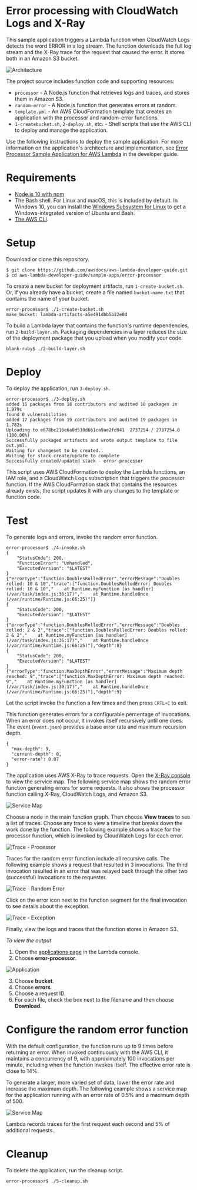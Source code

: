 # Error processing with CloudWatch Logs and X-Ray

This sample application triggers a Lambda function when CloudWatch Logs detects the word ERROR in a log stream. The function downloads the full log stream and the X-Ray trace for the request that caused the error. It stores both in an Amazon S3 bucket.

![Architecture](/sample-apps/error-processor/images/sample-errorprocessor.png)

The project source includes function code and supporting resources:

- `processor` - A Node.js function that retrieves logs and traces, and stores them in Amazon S3.
- `random-error` - A Node.js function that generates errors at random.
- `template.yml` - An AWS CloudFormation template that creates an application with the processor and random-error functions.
- `1-createbucket.sh`, `2-deploy.sh`, etc. - Shell scripts that use the AWS CLI to deploy and manage the application.

Use the following instructions to deploy the sample application. For more information on the application's architecture and implementation, see [Error Processor Sample Application for AWS Lambda](https://docs.aws.amazon.com/lambda/latest/dg/sample-errorprocessor.html) in the developer guide.

# Requirements
- [Node.js 10 with npm](https://nodejs.org/en/download/releases/)
- The Bash shell. For Linux and macOS, this is included by default. In Windows 10, you can install the [Windows Subsystem for Linux](https://docs.microsoft.com/en-us/windows/wsl/install-win10) to get a Windows-integrated version of Ubuntu and Bash.
- [The AWS CLI](https://docs.aws.amazon.com/cli/latest/userguide/cli-chap-install.html).

# Setup
Download or clone this repository.

    $ git clone https://github.com/awsdocs/aws-lambda-developer-guide.git
    $ cd aws-lambda-developer-guide/sample-apps/error-processor

To create a new bucket for deployment artifacts, run `1-create-bucket.sh`. Or, if you already have a bucket, create a file named `bucket-name.txt` that contains the name of your bucket.

    error-processor$ ./1-create-bucket.sh
    make_bucket: lambda-artifacts-a5e491dbb5b22e0d

To build a Lambda layer that contains the function's runtime dependencies, run `2-build-layer.sh`. Packaging dependencies in a layer reduces the size of the deployment package that you upload when you modify your code.

    blank-ruby$ ./2-build-layer.sh

# Deploy
To deploy the application, run `3-deploy.sh`.

    error-processor$ ./3-deploy.sh
    added 16 packages from 18 contributors and audited 18 packages in 1.979s
    found 0 vulnerabilities
    added 17 packages from 19 contributors and audited 19 packages in 1.782s
    Uploading to e678bc216e6a0d510d661ca9ae2fd941  2737254 / 2737254.0  (100.00%)
    Successfully packaged artifacts and wrote output template to file out.yml.
    Waiting for changeset to be created..
    Waiting for stack create/update to complete
    Successfully created/updated stack - error-processor

This script uses AWS CloudFormation to deploy the Lambda functions, an IAM role, and a CloudWatch Logs subscription that triggers the processor function. If the AWS CloudFormation stack that contains the resources already exists, the script updates it with any changes to the template or function code.

# Test
To generate logs and errors, invoke the random error function.  

    error-processor$ ./4-invoke.sh
    {
        "StatusCode": 200,
        "FunctionError": "Unhandled",
        "ExecutedVersion": "$LATEST"
    }
    {"errorType":"function.DoublesRolledError","errorMessage":"Doubles rolled: 10 & 10","trace":["function.DoublesRolledError: Doubles rolled: 10 & 10","    at Runtime.myFunction [as handler] (/var/task/index.js:36:17)","    at Runtime.handleOnce (/var/runtime/Runtime.js:66:25)"]}
    {
        "StatusCode": 200,
        "ExecutedVersion": "$LATEST"
    }
    {"errorType":"function.DoublesRolledError","errorMessage":"Doubles rolled: 2 & 2","trace":["function.DoublesRolledError: Doubles rolled: 2 & 2","    at Runtime.myFunction [as handler] (/var/task/index.js:36:17)","    at Runtime.handleOnce (/var/runtime/Runtime.js:66:25)"],"depth":8}
    {
        "StatusCode": 200,
        "ExecutedVersion": "$LATEST"
    }
    {"errorType":"function.MaxDepthError","errorMessage":"Maximum depth reached: 9","trace":["function.MaxDepthError: Maximum depth reached: 9","    at Runtime.myFunction [as handler] (/var/task/index.js:30:17)","    at Runtime.handleOnce (/var/runtime/Runtime.js:66:25)"],"depth":9}

Let the script invoke the function a few times and then press `CRTL+C` to exit.

This function generates errors for a configurable percentage of invocations. When an error does not occur, it invokes itself recursively until one does. The event (`event.json`) provides a base error rate and maximum recursion depth.

    {
      "max-depth": 9,
      "current-depth": 0,
      "error-rate": 0.07
    }

The application uses AWS X-Ray to trace requests. Open the [X-Ray console](https://console.aws.amazon.com/xray/home#/service-map) to view the service map. The following service map shows the random error function generating errors for some requests. It also shows the processor function calling X-Ray, CloudWatch Logs, and Amazon S3.

![Service Map](/sample-apps/error-processor/images/errorprocessor-servicemap.png)

Choose a node in the main function graph. Then choose **View traces** to see a list of traces. Choose any trace to view a timeline that breaks down the work done by the function.  The following example shows a trace for the processor function, which is invoked by CloudWatch Logs for each error.

![Trace - Processor](/sample-apps/error-processor/images/errorprocessor-trace.png)

Traces for the random error function include all recursive calls. The following example shows a request that resulted in 3 invocations. The third invocation resulted in an error that was relayed back through the other two (successful) invocations to the requester.

![Trace - Random Error](/sample-apps/error-processor/images/errorprocessor-trace-randomerror.png)

Click on the error icon next to the function segment for the final invocation to see details about the exception.

![Trace - Exception](/sample-apps/error-processor/images/errorprocessor-exception.png)

Finally, view the logs and traces that the function stores in Amazon S3.

*To view the output*
1. Open the [applications page](https://console.aws.amazon.com/lambda/home#/applications) in the Lambda console.
2. Choose **error-processor**.

  ![Application](/sample-apps/error-processor/images/errorprocessor-application.png)

3. Choose **bucket**.
4. Choose **errors**.
5. Choose a request ID.
6. For each file, check the box next to the filename and then choose **Download**.

# Configure the random error function

With the default configuration, the function runs up to 9 times before returning an error. When invoked continuously with the AWS CLI, it maintains a concurrency of 9, with approximately 100 invocations per minute, including when the function invokes itself. The effective error rate is close to 14%.

To generate a larger, more varied set of data, lower the error rate and increase the maximum depth. The following example shows a service map for the application running with an error rate of 0.5% and a maximum depth of 500.

![Service Map](/sample-apps/error-processor/images/errorprocessor-servicemap-traffic.png)

Lambda records traces for the first request each second and 5% of additional requests. 

# Cleanup
To delete the application, run the cleanup script.

    error-processor$ ./5-cleanup.sh
